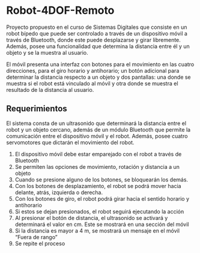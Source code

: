 # Robot-4DOF-Remoto
Proyecto propuesto en el curso de Sistemas Digitales que consiste en un robot bípedo que puede ser controlado a través de un dispositivo móvil a través de Bluetooth, donde este puede desplazarse y girar libremente. Además, posee una funcionalidad que determina la distancia entre él y un objeto y se la muestra al usuario.

El móvil presenta una interfaz con botones para el movimiento en las cuatro direcciones, para el giro horario y
antihorario; un botón adicional para determinar la distancia respecto a un objeto y dos pantallas: una donde se
muestra si el robot está vinculado al móvil y otra donde se muestra el resultado de la distancia al usuario.

## Requerimientos

El sistema consta de un ultrasonido que determinará la distancia entre el robot y un objeto cercano,
además de un módulo Bluetooth que permite la comunicación entre el dispositivo móvil y el robot.
Además, posee cuatro servomotores que dictarán el movimiento del robot.
1. El dispositivo móvil debe estar emparejado con el robot a través de Bluetooth
2. Se permiten las opciones de movimiento, rotación y distancia a un objeto
3. Cuando se presione alguno de los botones, se bloquearán los demás.
4. Con los botones de desplazamiento, el robot se podrá mover hacia delante, atrás, izquierda o
derecha.
5. Con los botones de giro, el robot podrá girar hacia el sentido horario y antihorario
6. Si estos se dejan presionados, el robot seguirá ejecutando la acción
7. Al presionar el botón de distancia, el ultrasonido se activará y determinará el valor en cm. Este se
mostrará en una sección del móvil
8. Si la distancia es mayor a 4 m, se mostrará un mensaje en el móvil “Fuera de rango”
9. Se repite el proceso
